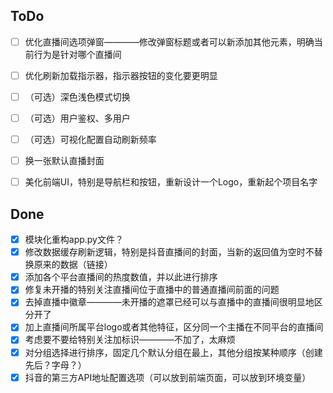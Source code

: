 ## ToDo
- [ ] 优化直播间选项弹窗————修改弹窗标题或者可以新添加其他元素，明确当前行为是针对哪个直播间
- [ ] 优化刷新加载指示器，指示器按钮的变化要更明显
- [ ] （可选）深色浅色模式切换
- [ ] （可选）用户鉴权、多用户
- [ ] （可选）可视化配置自动刷新频率
- [ ] 换一张默认直播封面
- [ ] 美化前端UI，特别是导航栏和按钮，重新设计一个Logo，重新起个项目名字



## Done
- [x] 模块化重构app.py文件？
- [x] 修改数据缓存刷新逻辑，特别是抖音直播间的封面，当新的返回值为空时不替换原来的数据（链接）
- [x] 添加各个平台直播间的热度数值，并以此进行排序
- [x] 修复未开播的特别关注直播间位于直播中的普通直播间前面的问题
- [x] 去掉直播中徽章————未开播的遮罩已经可以与直播中的直播间很明显地区分开了
- [x] 加上直播间所属平台logo或者其他特征，区分同一个主播在不同平台的直播间
- [x] 考虑要不要给特别关注加标识————不加了，太麻烦
- [x] 对分组选择进行排序，固定几个默认分组在最上，其他分组按某种顺序（创建先后？字母？）
- [x] 抖音的第三方API地址配置选项（可以放到前端页面，可以放到环境变量）